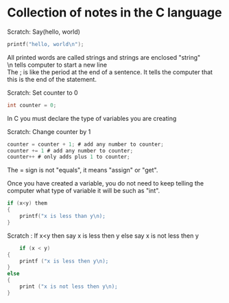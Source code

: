 # Collection of notes in the C language

Scratch:     Say(hello, world)

```C
printf("hello, world\n");
```

All printed words are called strings and strings are enclosed "string" <br>
\n tells computer to start a new line <br>
The ; is like the period at the end of a sentence. It tells the computer that this is the end of the statement.

Scratch:  Set counter to 0

```C
int counter = 0;
```

In C you must declare the type of variables you are creating

Scratch:   Change counter by 1

```C
counter = counter + 1; # add any number to counter;
counter += 1 # add any number to counter;
counter++ # only adds plus 1 to counter;
```

The = sign is not "equals", it means "assign" or "get".

Once you have created a variable, you do not need to keep telling the computer what type of variable it will be such as "int".

```C
if (x<y) them
{
    printf("x is less than y\n);
}
```

Scratch : If x<y then
say x is less then y
else
say x is not less then y

```C
    if (x < y)
{
    printf ("x is less then y\n);
}
else
{
    print ("x is not less then y\n);
}
```

